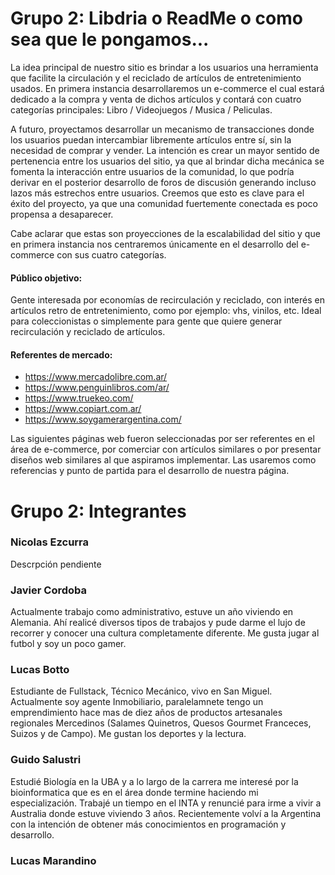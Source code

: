 

# Grupo 2: Libdria o ReadMe o como sea que le pongamos...

La idea principal de nuestro sitio es brindar a los usuarios una herramienta que facilite la circulación y el reciclado de artículos de entretenimiento usados. En primera instancia desarrollaremos un e-commerce el cual estará dedicado a la compra y venta de dichos artículos y contará con cuatro categorías principales: Libro / Videojuegos / Musica / Peliculas.


A futuro, proyectamos desarrollar un mecanismo de transacciones donde los usuarios puedan intercambiar libremente artículos entre sí, sin la necesidad de comprar y vender. La intención es crear un mayor sentido de pertenencia entre los usuarios del sitio, ya que al brindar dicha mecánica se fomenta la interacción entre usuarios de la comunidad, lo que podría derivar en el posterior desarrollo de foros de discusión generando incluso lazos más estrechos entre usuarios. Creemos que esto es clave para el éxito del proyecto, ya que una comunidad fuertemente conectada es poco propensa a desaparecer.


Cabe aclarar que estas son proyecciones de la escalabilidad del sitio y que en primera instancia nos centraremos únicamente en el desarrollo del e-commerce con sus cuatro categorías.


#### Público objetivo: 

Gente interesada por economías de recirculación y reciclado, con interés en artículos retro de entretenimiento, como por ejemplo: vhs, vinilos, etc. Ideal para coleccionistas o simplemente para gente que quiere generar recirculación y reciclado de artículos.


#### Referentes de mercado:

- https://www.mercadolibre.com.ar/
- https://www.penguinlibros.com/ar/
- https://www.truekeo.com/
- https://www.copiart.com.ar/
- https://www.soygamerargentina.com/

Las siguientes páginas web fueron seleccionadas por ser referentes en el área de e-commerce, por comerciar con artículos similares o por presentar diseños web similares al que aspiramos implementar. Las usaremos como referencias y punto de partida para el desarrollo de nuestra página.


#  Grupo 2: Integrantes

### Nicolas Ezcurra

Descrpción pendiente

### Javier Cordoba

Actualmente trabajo como administrativo, estuve un año viviendo en Alemania. Ahí realicé diversos tipos de trabajos y pude darme el lujo de recorrer y conocer una cultura completamente diferente. Me gusta jugar al futbol y soy un poco gamer.

### Lucas Botto

Estudiante de Fullstack, Técnico Mecánico, vivo en San Miguel. Actualmente soy agente Inmobiliario, paralelamnete tengo un emprendimiento hace mas de diez años de productos artesanales regionales Mercedinos (Salames Quinetros, Quesos Gourmet Franceces, Suizos y de Campo). Me gustan los deportes y la lectura.

### Guido Salustri

Estudié Biología en la UBA y a lo largo de la carrera me interesé por la bioinformatica que es en el área donde termine haciendo mi especialización. Trabajé un tiempo en el INTA y renuncié para irme a vivir a Australia donde estuve viviendo 3 años. Recientemente volví a la Argentina con la intención de obtener más conocimientos en programación y desarrollo.

### Lucas Marandino
